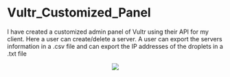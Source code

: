 # Vultr_Customized_Panel
I have created a customized admin panel of Vultr using their API for my client. Here a user can create/delete a server. A user can export the servers information in a .csv file and can export the IP addresses of the droplets in a .txt file
<p align="center"><img src="https://user-images.githubusercontent.com/15046800/47069891-dedb6f80-d211-11e8-801a-2ec4cb40ea78.png"></p>
